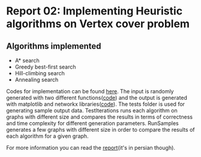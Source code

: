# Report 02: Implementing Heuristic algorithms on Vertex cover problem
## Algorithms implemented
- A* search
- Greedy best-first search
- Hill-climbing search
- Annealing search

Codes for implementation can be found [here](https://github.com/atrin-hojjat/Uni-AI-Course-Reports/blob/master/Report%2002/Problem%2001%20-%20Vertext%20Cover/solutions/). 
The input is randomly generated with two different functions([code](https://github.com/atrin-hojjat/Uni-AI-Course-Reports/blob/master/Report%2002/Problem%2001%20-%20Vertext%20Cover/generators)) and the output is generated with matplotlib and networkx libraries([code](https://github.com/atrin-hojjat/Uni-AI-Course-Reports/blob/master/Report%2002/Problem%2001%20-%20Vertext%20Cover/visualizers)).
The tests folder is used for generating sample output data. TestIterations runs each algorithm on graphs with different size and compares the results in terms of correctness and time complexity for different generation parameters.
RunSamples generates a few graphs with different size in order to compare the results of each algorithm for a given graph.

For more information you can read the [report](https://github.com/atrin-hojjat/Uni-AI-Course-Reports/blob/master/Report%2002/Problem%2001%20-%20Vertext%20Cover/Report/AUTthesis.pdf)(it's in persian though).
